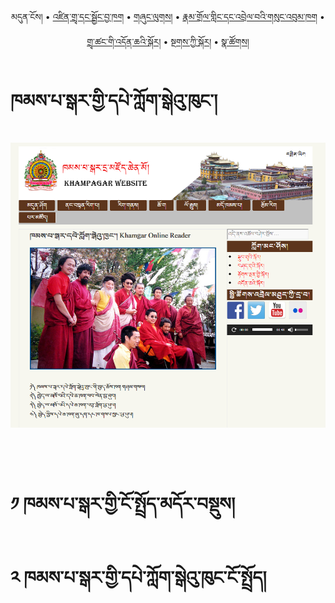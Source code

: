 <p align="center">
  <span>མདུན་ངོས།</span> • <a href="https://bdrc-reader.github.io/khampagar/shadra">འཛིན་གྲྭ་དང་སྦྱོང་བྱ་ཁག</a> • <a href="https://bdrc-reader.github.io/khampagar/shunglug">གཞུང་ལུགས།</a>  • <a href="https://bdrc-reader.github.io/khampagar/sungbum">རྣམ་གྲོལ་གླིང་དང་འབྲེལ་བའི་གསུང་འབུམ་ཁག</a> • <a href="https://bdrc-reader.github.io/khampagar/doncha">གྲྭ་ཚང་གི་འདོན་ཆའི་སྐོར།</a> • <a href="https://bdrc-reader.github.io/khampagar/tantra">སྔགས་ཀྱི་སྐོར།</a> •  <a href="https://bdrc-reader.github.io/khampagar/natsok">སྣ་ཚོགས།</a></p>

# ཁམས་པ་སྒར་གྱི་དཔེ་ཀློག་སྒེའུ་ཁུང་།

![image alt text](https://raw.githubusercontent.com/bdrc-reader/khamgar/master/docs/img/01.PNG)

<br>
<br>

# ༡ ཁམས་པ་སྒར་གྱི་ངོ་སྤྲོད་མདོར་བསྡུས།

# ༢ ཁམས་པ་སྒར་གྱི་དཔེ་ཀློག་སྒེའུ་ཁུང་ངོ་སྤྲོད།



